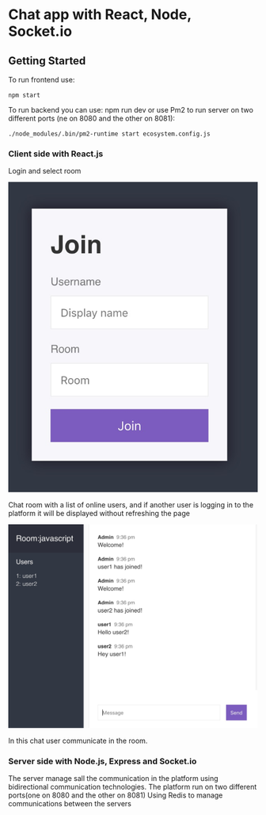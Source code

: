 # Chat app with React, Node, Socket.io



## Getting Started

To run frontend use: 
```
npm start
```
To run backend you can use: npm run dev
or 
use Pm2 to run server on two different ports (ne on 8080 and the other on 8081): 
```
./node_modules/.bin/pm2-runtime start ecosystem.config.js
```

### Client side with React.js

Login and select room


![alt text](https://github.com/konolga/Chat/blob/master/public/img/ChatApp1.jpg)

Chat room with a list of online users, and if another user is logging in to the platform it will be displayed without refreshing the page


![alt text](https://github.com/konolga/Chat/blob/master/public/img/ChatApp2.jpg)

In this chat user communicate in the room.


### Server side with Node.js, Express and Socket.io

The server manage sall the communication in the platform using bidirectional communication technologies.
The platform run on two different ports(one on 8080 and the other on 8081)
Using Redis to manage communications between the servers

